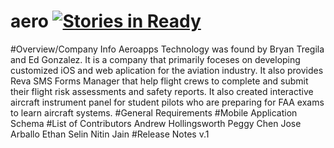 # aero [![Stories in Ready](https://badge.waffle.io/asu-cis-capstone/aero.svg?label=ready&title=Ready)](http://waffle.io/asu-cis-capstone/aero)
#Overview/Company Info
  Aeroapps Technology was found by Bryan Tregila and Ed Gonzalez. It is a company that primarily foceses on developing customized iOS and web aplication for the aviation industry. It also provides Reva SMS Forms Manager that help flight crews to complete and submit their flight risk assessments and safety reports. It also created interactive aircraft instrument panel for student pilots who are preparing for FAA exams to learn aircraft systems.
#General Requirements
#Mobile Application Schema
#List of Contributors 
Andrew Hollingsworth
Peggy Chen
Jose Arballo
Ethan Selin
Nitin Jain
#Release Notes 
  v.1
